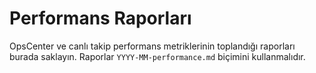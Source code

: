 # Performans Raporları

OpsCenter ve canlı takip performans metriklerinin toplandığı raporları burada saklayın. Raporlar `YYYY-MM-performance.md` biçimini kullanmalıdır.
